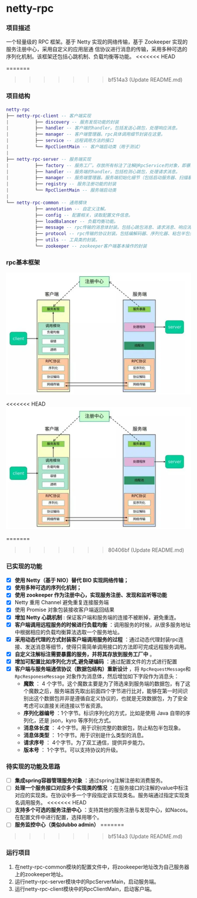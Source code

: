# netty-rpc
### 项目描述
一个轻量级的 RPC 框架。基于 Netty 实现的网络传输，基于 Zookeeper 实现的服务注册中心，采用自定义的应用层通
信协议进行消息的传输，采用多种可选的序列化机制。该框架还包括心跳机制、负载均衡等功能。
<<<<<<< HEAD

=======
>>>>>>> bf514a3 (Update README.md)


### 项目结构
``` lua
netty-rpc
├── netty-rpc-client -- 客户端实现
|          ├── discovery -- 服务发现功能的封装
|          ├── handler -- 客户端的handler。包括发送心跳包，处理响应消息。
|          ├── manager -- 客户端管理器。rpc具体调用细节封装在这里。
|          ├── service -- 远程调用方法的接口
|          └── RpcClientMain -- 客户端启动类（用于测试）
|
├── netty-rpc-server -- 服务端实现
|          ├── factory -- 服务工厂。存放所有标注了注解@RpcService的对象，即暴露服务的对象。
|          ├── handler -- 服务端的handler。包括检测心跳包，处理请求消息。
|          ├── manager -- 服务端管理器。服务端初始化细节（包括启动服务器、扫描暴露服务等）封装在这里。
|          ├── registry -- 服务注册功能的封装
|          └── RpcClientMain -- 服务端启动类
|
└── netty-rpc-common -- 通用模块
           ├── annotation -- 自定义注解。
           ├── config -- 配置相关，读取配置文件信息。
           ├── loadBalancer -- 负载均衡功能。
           ├── message -- rpc传输的消息体封装。包括心跳包消息、请求消息、响应消息。
           ├── protocol -- rpc传输的协议封装。包括编解码器、序列化器、粘包半包处理器。
           ├── utils -- 工具类的封装。
           └── zookeeper -- zookeeper客户端基本操作的封装
```


### rpc基本框架

![](./images/20220720120625.png)

<<<<<<< HEAD
![](./images/20220720120625.png)

=======
>>>>>>> 80406bf (Update README.md)

### 已实现的功能
- [x] **使用 Netty（基于 NIO）替代 BIO 实现网络传输；**
- [x] **使用多种可选的序列化机制；**
- [x] **使用 zookeeper 作为注册中心，实现服务注册、发现和监听等功能**
- [x] Netty 重用 Channel 避免重复连接服务端
- [x] 使用 Promise 对象包装接收客户端返回结果
- [x] **增加 Netty 心跳机制** : 保证客户端和服务端的连接不被断掉，避免重连。
- [x] **客户端调用远程服务的时候进行负载均衡** ：调用服务的时候，从很多服务地址中根据相应的负载均衡算法选取一个服务地址。
- [x] **采用动态代理的方式封装客户端调用服务的过程** ：通过动态代理封装rpc连接、发送消息等细节，使得只需简单调用接口的方法即可完成远程服务调用。
- [x] **自定义注解标注需要暴露的服务，并将其存放到服务工厂中** 。
- [x] **增加可配置比如序列化方式,避免硬编码** ：通过配置文件的方式进行配置
- [x] **客户端与服务端通信协议（数据包结构）重新设计** ，将 `RpcRequestMessage`和 `RpcResponeseMessage` 对象作为消息体，然后增加如下字段作为消息头：
  - **魔数** ： 4 个字节。这个魔数主要是为了筛选来到服务端的数据包，有了这个魔数之后，服务端首先取出前面四个字节进行比对，能够在第一时间识别出这个数据包并非是遵循自定义协议的，也就是无效数据包，为了安全考虑可以直接关闭连接以节省资源。
  - **序列化器编号** ：1个字节。标识序列化的方式，比如是使用 Java 自带的序列化，还是 json，kyro 等序列化方式。
  - **消息体长度** ： 4个字节。用于识别完整的数据包，防止粘包半包现象。
  - **消息体类型** ： 1个字节。用于识别是什么类型的消息。
  - **请求序号** ： 4个字节。为了双工通信，提供异步能力。
  - **版本号** ： 1个字节。可以支持协议的升级。
  
  
### 待实现的功能及思路
- [ ] **集成spring容器管理服务对象** ：通过spring注解注册和消费服务。
- [ ] **处理一个服务接口对应多个实现类的情况** ：在服务接口的注解的value中标注对应的实现类。在协议中多一个字段指定该实现类名。服务端通过指定实现类名调用服务。
<<<<<<< HEAD
- [ ] **支持多个可选的服务注册中心** ：支持其他的服务注册与发现中心，如Nacos。在配置文件中进行配置，选择用哪个。
- [ ] **服务监控中心（类似dubbo admin）**
=======
>>>>>>> bf514a3 (Update README.md)


### 运行项目
1. 在netty-rpc-common模块的配置文件中，将zookeeper地址改为自己服务器上的zookeeper地址。
2. 运行netty-rpc-server模块中的RpcServerMain，启动服务端。
3. 运行netty-rpc-client模块中的RpcClientMain，启动客户端。

